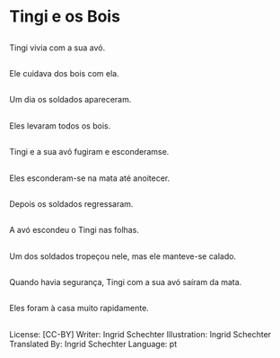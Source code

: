 # Tingi e os Bois

##
Tingi vivia com a sua
avó.

##
Ele cuidava dos bois
com ela.

##
Um dia os soldados
apareceram.

##
Eles levaram todos os
bois.

##
Tingi e a sua avó
fugiram e esconderamse.

##
Eles esconderam-se na
mata até anoitecer.

##
Depois os soldados
regressaram.

##
A avó escondeu o Tingi
nas folhas.

##
Um dos soldados
tropeçou nele, mas ele
manteve-se calado.

##
Quando havia
segurança, Tingi com a
sua avó saíram da
mata.

##
Eles foram à casa
muito rapidamente.

##
License: [CC-BY]
Writer: Ingrid Schechter
Illustration: Ingrid Schechter
Translated By: Ingrid Schechter
Language: pt

